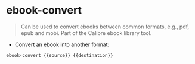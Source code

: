 # ebook-convert

> Can be used to convert ebooks between common formats, e.g., pdf, epub and mobi.
> Part of the Calibre ebook library tool.

- Convert an ebook into another format:

`ebook-convert {{source}} {{destination}}`
